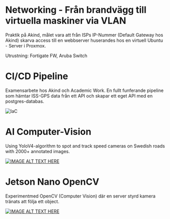 # Networking - Från brandvägg till virtuella maskiner via VLAN

Praktik på Akind, målet vara att från ISPs IP-Nummer (Default Gateway hos Akind) skarva access till en webbserver huserandes hos en virtuell Ubuntu - Server i Proxmox.

Utrustning: Fortigate FW, Aruba Switch


# CI/CD Pipeline 

Examensarbete hos Akind och Academic Work. En fullt funferande pipeline som hämtar ISS-GPS data från ett API och skapar ett eget API med en postgres-databas.

![IaC](https://github.com/aCybernomad/Projekt/assets/148804486/1f5e8914-168d-4e38-8f8b-da7dd6563d9e)


# AI Computer-Vision
Using YoloV4-algorithm to spot and track speed cameras on Swedish roads with 2000+ annotated images. 

[![IMAGE ALT TEXT HERE](https://i9.ytimg.com/vi_webp/s2JpXa-B5aQ/mqdefault.webp?v=60454f69&sqp=CMDr0bIG&rs=AOn4CLA5xxsIYwTyjVz59gkHi_SOhTMdPA)](https://www.youtube.com/watch?v=s2JpXa-B5aQ)

# Jetson Nano OpenCV

Experimentmed OpenCV (Computer Vision) där en server styrd kamera tränats att följa ett object. 

[![IMAGE ALT TEXT HERE](
https://i9.ytimg.com/vi_webp/ixaLQBo2JrQ/mq2.webp?sqp=CJT_0rIG-oaymwEmCMACELQB8quKqQMa8AEB-AH-CYAC0AWKAgwIABABGGUgWChNMA8=&rs=AOn4CLDutTTLXlL778_JBYZzUvR7CAiPFQ)](
https://youtu.be/ixaLQBo2JrQ)

